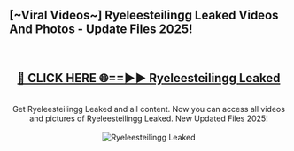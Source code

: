 <h2>[~Viral Videos~] Ryeleesteilingg Leaked Videos And Photos - Update Files 2025!</h2>
<br>
<div align="center">
<h2><a href="https://top-ai-tools.click/QrbHav" rel="nofollow">🔴 CLICK HERE 🌐==►► Ryeleesteilingg Leaked</a></h2>
<br>
Get Ryeleesteilingg Leaked and all content. Now you can access all videos and pictures of Ryeleesteilingg Leaked. New Updated Files 2025!
<br>
<br>
<a href="https://top-ai-tools.click/QrbHav" rel="nofollow" data-target="animated-image.originalLink"><img src="https://i.ibb.co.com/WyWwxjT/player-gif2.gif" alt="Ryeleesteilingg Leaked" style="max-width: 100%; display: inline-block;" data-target="animated-image.originalImage"></a>
</div>
<br>
